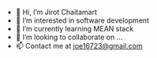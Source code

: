 - 👋 Hi, I’m Jirot Chaitamart
- 👀 I’m interested in software development
- 🌱 I’m currently learning MEAN stack
- 💞️ I’m looking to collaborate on ...
- 📫 Contact me at joe16723@gmail.com
<!---
Joe16723PP/Joe16723PP is a ✨ special ✨ repository because its `README.md` (this file) appears on your GitHub profile.
You can click the Preview link to take a look at your changes.
--->

